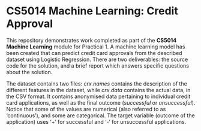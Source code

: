 # CS5014 Machine Learning: Credit Approval

This repository demonstrates work completed as part of the **CS5014 Machine Learning** module for Practical 1. A machine learning model has been created that can predict credit card approvals from the described dataset using Logistic Regression. There are two deliverables: the source code for the solution, and a brief report which answers specific questions about the solution.

The dataset contains two files: _crx.names_ contains the description of the different features in the dataset, while _crx.data_ contains the actual data, in the CSV format. It contains anonymised data pertaining to individual credit card applications, as well as the final outcome (_successful_ or _unsuccessful_). Notice that some of the values are numerical (also referred to as ‘continuous’), and some are categorical. The target variable (outcome of the application) uses ‘+’ for successful and ‘-’ for unsuccessful applications.
